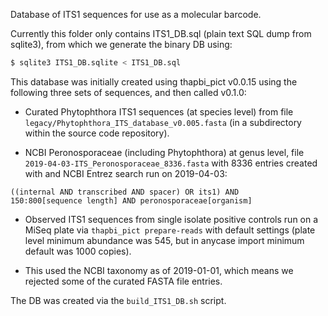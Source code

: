 Database of ITS1 sequences for use as a molecular barcode.

Currently this folder only contains ITS1_DB.sql (plain text SQL
dump from sqlite3), from which we generate the binary DB using:

```bash
$ sqlite3 ITS1_DB.sqlite < ITS1_DB.sql
```

This database was initially created using thapbi_pict v0.0.15
using the following three sets of sequences, and then called
v0.1.0:

 - Curated Phytophthora ITS1 sequences (at species level) from
   file ``legacy/Phytophthora_ITS_database_v0.005.fasta`` (in
   a subdirectory within the source code repository).

 - NCBI Peronosporaceae (including Phytophthora) at genus level,
   file ``2019-04-03-ITS_Peronosporaceae_8336.fasta`` with 8336
   entries created with and NCBI Entrez search run on 2019-04-03:

```
((internal AND transcribed AND spacer) OR its1) AND
150:800[sequence length] AND peronosporaceae[organism]
```

 - Observed ITS1 sequences from single isolate positive controls
   run on a MiSeq plate via ``thapbi_pict prepare-reads`` with
   default settings (plate level minimum abundance was 545,
   but in anycase import minimum default was 1000 copies).

 - This used the NCBI taxonomy as of 2019-01-01, which means
   we rejected some of the curated FASTA file entries.

The DB was created via the ``build_ITS1_DB.sh`` script.
